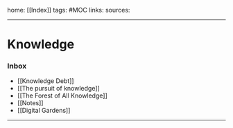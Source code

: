 home: [[Index]]
tags: #MOC 
links: 
sources:

---
# Knowledge

### Inbox
+ [[Knowledge Debt]]
+ [[The pursuit of knowledge]]
+ [[The Forest of All Knowledge]]
+ [[Notes]]
+ [[Digital Gardens]]

---

